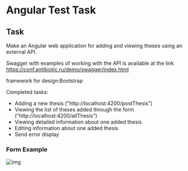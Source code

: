 # Angular Test Task


## Task

Make an Angular web application for adding and viewing theses using an external API.


Swagger with examples of working with the API is available at the link
https://conf.antibiotic.ru/demo/swagger/index.html

framework for design:Bootstrap

Completed tasks:
- Adding a new thesis ("http://localhost:4200/postThesis")
- Viewing the list of theses added through the form ("http://localhost:4200/allThesis")
- Viewing detailed information about one added thesis
- Editing information about one added thesis
- Send error display

### Form Example

![img](./preview.png)
